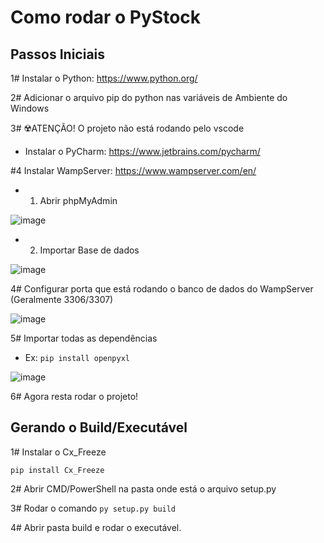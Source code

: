 # Como rodar o PyStock

## Passos Iniciais

1# Instalar o Python: https://www.python.org/

2# Adicionar o arquivo pip do python nas variáveis de Ambiente do Windows

3# ☢️ATENÇÃO! O projeto não está rodando pelo vscode

- Instalar o PyCharm: https://www.jetbrains.com/pycharm/

#4 Instalar WampServer: https://www.wampserver.com/en/

- 1. Abrir phpMyAdmin

![image](https://user-images.githubusercontent.com/84943777/236705219-c8c76ede-f48a-4de5-9a07-09325f894551.png)

- 2. Importar Base de dados

![image](https://user-images.githubusercontent.com/84943777/236705282-cd02f5d4-0ee8-4a11-8ae1-e40861f7eeb6.png)

4# Configurar porta que está rodando o banco de dados do WampServer (Geralmente 3306/3307)

![image](https://user-images.githubusercontent.com/84943777/236705354-46c358f9-2224-4c9a-baf4-ecb39e522c0c.png)

5# Importar todas as dependências
- Ex: <code>pip install openpyxl</code>

![image](https://user-images.githubusercontent.com/84943777/236705419-d2c67590-b888-4b9c-a4bb-dd07dbd5fbd0.png)

6# Agora resta rodar o projeto!

## Gerando o Build/Executável

1# Instalar o Cx_Freeze

<code>pip install Cx_Freeze</code>

2# Abrir CMD/PowerShell na pasta onde está o arquivo setup.py

3# Rodar o comando <code>py setup.py build</code>

4# Abrir pasta build e rodar o executável.

